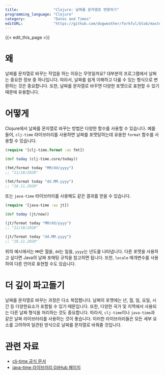 ```yaml
---
title:                "Clojure: 날짜를 문자열로 변환하기"
programming_language: "Clojure"
category:             "Dates and Times"
editURL:              "https://github.com/dogweather/forkful/blob/master/content/ko/clojure/converting-a-date-into-a-string.md"
---
```


{{< edit_this_page >}}

# 왜

날짜를 문자열로 바꾸는 작업을 하는 이유는 무엇일까요? 대부분의 프로그램에서 날짜는 중요한 정보 중 하나입니다. 따라서, 날짜를 쉽게 이해하고 다룰 수 있는 형식으로 변환하는 것은 중요합니다. 또한, 날짜를 문자열로 바꾸면 다양한 포맷으로 표현할 수 있기 때문에 유용합니다.

# 어떻게

Clojure에서 날짜를 문자열로 바꾸는 방법은 다양한 함수를 사용할 수 있습니다. 예를 들어, `clj-time` 라이브러리를 사용하면 날짜를 포맷팅하는데 유용한 `format` 함수를 사용할 수 있습니다.

```Clojure
(require '[clj-time.format :as fmt])

(def today (clj-time.core/today))

(fmt/format today "MM/dd/yyyy")
;; "11/18/2020"

(fmt/format today "dd.MM.yyyy")
;; "18.11.2020"
```

또는 `java-time` 라이브러리를 사용해도 같은 결과를 얻을 수 있습니다.

```Clojure
(require '[java-time :as jt])

(def today (jt/now))

(jt/format today "MM/dd/yyyy")
;; "11/18/2020"

(jt/format today "dd.MM.yyyy")
;; "18.11.2020"
```

위의 예시에서는 `MM`은 월을, `dd`는 일을, `yyyy`는 년도를 나타냅니다. 다른 포맷을 사용하고 싶다면 Java의 날짜 포매팅 규칙을 참고하면 됩니다. 또한, `locale` 매개변수를 사용하여 다른 언어로 표현할 수도 있습니다.

# 더 깊이 파고들기

날짜를 문자열로 바꾸는 과정은 다소 복잡합니다. 날짜의 포맷에는 년, 월, 일, 요일, 시간 등 다양한요소가 포함될 수 있기 때문입니다. 또한, 다양한 국가 및 지역에서 사용되는 다른 날짜 형식을 처리하는 것도 중요합니다. 따라서, `clj-time`이나 `java-time`과 같은 날짜 라이브러리를 사용하는 것이 좋습니다. 이러한 라이브러리들은 모든 세부 요소를 고려하여 일관된 방식으로 날짜를 문자열로 바꿔줄 것입니다.

# 관련 자료

- [clj-time 공식 문서](https://clj-time.github.io/clj-time/)
- [java-time 라이브러리 GitHub 페이지](https://github.com/dm3/clojure.java-time)